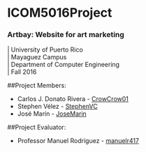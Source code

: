 # ICOM5016Project
### Artbay: Website for art marketing

| University of Puerto Rico  
| Mayaguez Campus  
| Department of Computer Engineering  
| Fall 2016  

##Project Members:
* Carlos J. Donato Rivera - [CrowCrow01](https://github.com/CrowCrow01)
* Stephen Vélez - [StephenVC](https://github.com/StephenVC)
* José Marín - [JoseMarin](https://github.com/JoseMarin)

##Project Evaluator:
* Professor Manuel Rodríguez - [manuelr417](https://github.com/manuelr417)
